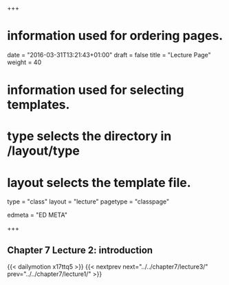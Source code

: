 +++
# information used for ordering pages.
date = "2016-03-31T13:21:43+01:00"
draft = false
title = "Lecture Page"
weight = 40

# information used for selecting templates.
# type selects the directory in /layout/type
# layout selects the template file.

type   = "class"
layout = "lecture"
pagetype = "classpage"





edmeta = "ED META"

+++
## Chapter 7 Lecture 2: introduction
{{< dailymotion x17ttq5 >}}
{{< nextprev next="../../chapter7/lecture3/"     prev="../../chapter7/lecture1/"  >}}

